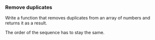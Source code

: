 ### Remove duplicates

Write a function that removes duplicates from an array of numbers and returns it as a result.

The order of the sequence has to stay the same.
